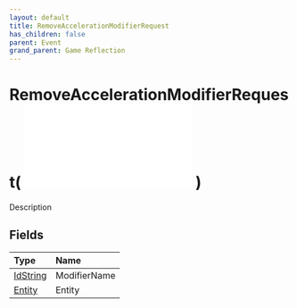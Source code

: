```yaml
---
layout: default
title: RemoveAccelerationModifierRequest
has_children: false
parent: Event
grand_parent: Game Reflection
---
```

# RemoveAccelerationModifierRequest( ![ EntityEventBase ](/game-reflection/events/entity_event_base.md) )
Description 

## Fields
| Type | Name |
|:-------------|:--------------|
| [IdString](/game-reflection/components/id_string.md) | ModifierName |
| [Entity](/game-reflection/classes/entity.md) | Entity |
